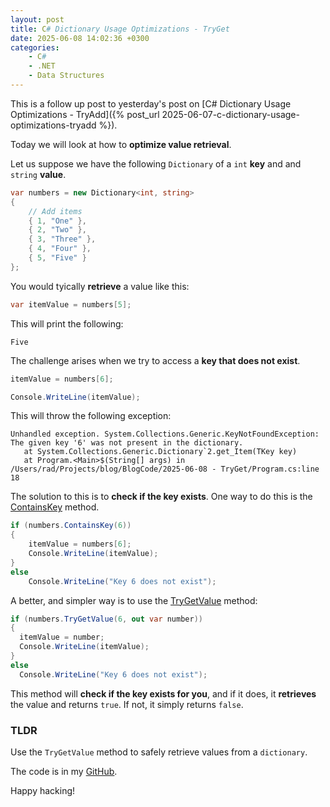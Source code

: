 ```yaml
---
layout: post
title: C# Dictionary Usage Optimizations - TryGet
date: 2025-06-08 14:02:36 +0300
categories:
    - C#
    - .NET
    - Data Structures
---
```


This is a follow up post to yesterday's post on [C# Dictionary Usage Optimizations - TryAdd]({% post_url 2025-06-07-c-dictionary-usage-optimizations-tryadd %}).

Today we will look at how to **optimize value retrieval**.

Let us suppose we have the following `Dictionary` of a `int` **key** and and `string` **value**.

```c#
var numbers = new Dictionary<int, string>
{
    // Add items
    { 1, "One" },
    { 2, "Two" },
    { 3, "Three" },
    { 4, "Four" },
    { 5, "Five" }
};
```

You would tyically **retrieve** a value like this:

```c#
var itemValue = numbers[5];
```

This will print the following:

```plaintext
Five
```

The challenge arises when we try to access a **key that does not exist**.

```c#
itemValue = numbers[6];

Console.WriteLine(itemValue);
```

This will throw the following exception:

```plaintext
Unhandled exception. System.Collections.Generic.KeyNotFoundException: The given key '6' was not present in the dictionary.
   at System.Collections.Generic.Dictionary`2.get_Item(TKey key)
   at Program.<Main>$(String[] args) in /Users/rad/Projects/blog/BlogCode/2025-06-08 - TryGet/Program.cs:line 18
```

The solution to this is to **check if the key exists**. One way to do this is the [ContainsKey](https://learn.microsoft.com/en-us/dotnet/api/system.collections.generic.dictionary-2.containskey?view=net-9.0) method.

```c#
if (numbers.ContainsKey(6))
{
    itemValue = numbers[6];
    Console.WriteLine(itemValue);
}
else
    Console.WriteLine("Key 6 does not exist");
```

A better, and simpler way is to use the [TryGetValue](https://learn.microsoft.com/en-us/dotnet/api/system.collections.generic.dictionary-2.trygetvalue?view=net-9.0) method:

```c#
if (numbers.TryGetValue(6, out var number))
{
  itemValue = number;
  Console.WriteLine(itemValue);
}
else
  Console.WriteLine("Key 6 does not exist");
```

This method will **check if the key exists for you**, and if it does, it **retrieves** the value and returns `true`. If not, it simply returns `false`.

### TLDR

Use the `TryGetValue` method to safely retrieve values from a `dictionary`.

The code is in my [GitHub](https://github.com/conradakunga/BlogCode/tree/master/2025-06-08%20-%20TryGet).

Happy hacking!
